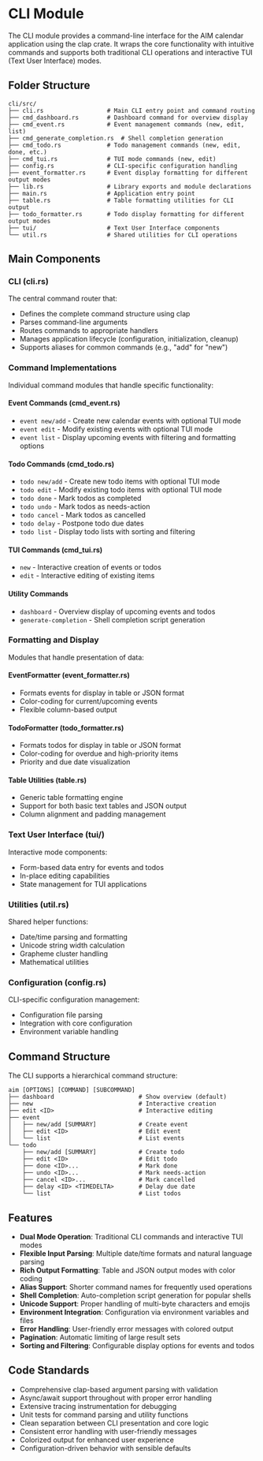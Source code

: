 # CLI Module

The CLI module provides a command-line interface for the AIM calendar application using the clap crate. It wraps the core functionality with intuitive commands and supports both traditional CLI operations and interactive TUI (Text User Interface) modes.

## Folder Structure

```
cli/src/
├── cli.rs                  # Main CLI entry point and command routing
├── cmd_dashboard.rs        # Dashboard command for overview display
├── cmd_event.rs            # Event management commands (new, edit, list)
├── cmd_generate_completion.rs  # Shell completion generation
├── cmd_todo.rs             # Todo management commands (new, edit, done, etc.)
├── cmd_tui.rs              # TUI mode commands (new, edit)
├── config.rs               # CLI-specific configuration handling
├── event_formatter.rs      # Event display formatting for different output modes
├── lib.rs                  # Library exports and module declarations
├── main.rs                 # Application entry point
├── table.rs                # Table formatting utilities for CLI output
├── todo_formatter.rs       # Todo display formatting for different output modes
├── tui/                    # Text User Interface components
└── util.rs                 # Shared utilities for CLI operations
```

## Main Components

### CLI (cli.rs)

The central command router that:

- Defines the complete command structure using clap
- Parses command-line arguments
- Routes commands to appropriate handlers
- Manages application lifecycle (configuration, initialization, cleanup)
- Supports aliases for common commands (e.g., "add" for "new")

### Command Implementations

Individual command modules that handle specific functionality:

#### Event Commands (cmd_event.rs)

- `event new/add` - Create new calendar events with optional TUI mode
- `event edit` - Modify existing events with optional TUI mode
- `event list` - Display upcoming events with filtering and formatting options

#### Todo Commands (cmd_todo.rs)

- `todo new/add` - Create new todo items with optional TUI mode
- `todo edit` - Modify existing todo items with optional TUI mode
- `todo done` - Mark todos as completed
- `todo undo` - Mark todos as needs-action
- `todo cancel` - Mark todos as cancelled
- `todo delay` - Postpone todo due dates
- `todo list` - Display todo lists with sorting and filtering

#### TUI Commands (cmd_tui.rs)

- `new` - Interactive creation of events or todos
- `edit` - Interactive editing of existing items

#### Utility Commands

- `dashboard` - Overview display of upcoming events and todos
- `generate-completion` - Shell completion script generation

### Formatting and Display

Modules that handle presentation of data:

#### EventFormatter (event_formatter.rs)

- Formats events for display in table or JSON format
- Color-coding for current/upcoming events
- Flexible column-based output

#### TodoFormatter (todo_formatter.rs)

- Formats todos for display in table or JSON format
- Color-coding for overdue and high-priority items
- Priority and due date visualization

#### Table Utilities (table.rs)

- Generic table formatting engine
- Support for both basic text tables and JSON output
- Column alignment and padding management

### Text User Interface (tui/)

Interactive mode components:

- Form-based data entry for events and todos
- In-place editing capabilities
- State management for TUI applications

### Utilities (util.rs)

Shared helper functions:

- Date/time parsing and formatting
- Unicode string width calculation
- Grapheme cluster handling
- Mathematical utilities

### Configuration (config.rs)

CLI-specific configuration management:

- Configuration file parsing
- Integration with core configuration
- Environment variable handling

## Command Structure

The CLI supports a hierarchical command structure:

```
aim [OPTIONS] [COMMAND] [SUBCOMMAND]
├── dashboard                        # Show overview (default)
├── new                              # Interactive creation
├── edit <ID>                        # Interactive editing
├── event
│   ├── new/add [SUMMARY]            # Create event
│   ├── edit <ID>                    # Edit event
│   └── list                         # List events
└── todo
    ├── new/add [SUMMARY]            # Create todo
    ├── edit <ID>                    # Edit todo
    ├── done <ID>...                 # Mark done
    ├── undo <ID>...                 # Mark needs-action
    ├── cancel <ID>...               # Mark cancelled
    ├── delay <ID> <TIMEDELTA>       # Delay due date
    └── list                         # List todos
```

## Features

- **Dual Mode Operation**: Traditional CLI commands and interactive TUI modes
- **Flexible Input Parsing**: Multiple date/time formats and natural language parsing
- **Rich Output Formatting**: Table and JSON output modes with color coding
- **Alias Support**: Shorter command names for frequently used operations
- **Shell Completion**: Auto-completion script generation for popular shells
- **Unicode Support**: Proper handling of multi-byte characters and emojis
- **Environment Integration**: Configuration via environment variables and files
- **Error Handling**: User-friendly error messages with colored output
- **Pagination**: Automatic limiting of large result sets
- **Sorting and Filtering**: Configurable display options for events and todos

## Code Standards

- Comprehensive clap-based argument parsing with validation
- Async/await support throughout with proper error handling
- Extensive tracing instrumentation for debugging
- Unit tests for command parsing and utility functions
- Clean separation between CLI presentation and core logic
- Consistent error handling with user-friendly messages
- Colorized output for enhanced user experience
- Configuration-driven behavior with sensible defaults
